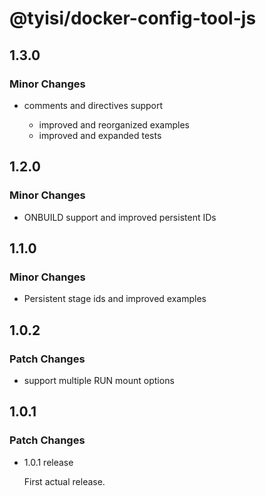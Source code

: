 # @tyisi/docker-config-tool-js

## 1.3.0

### Minor Changes

- comments and directives support

  - improved and reorganized examples
  - improved and expanded tests

## 1.2.0

### Minor Changes

- ONBUILD support and improved persistent IDs

## 1.1.0

### Minor Changes

- Persistent stage ids and improved examples

## 1.0.2

### Patch Changes

- support multiple RUN mount options

## 1.0.1

### Patch Changes

- 1.0.1 release

  First actual release.
